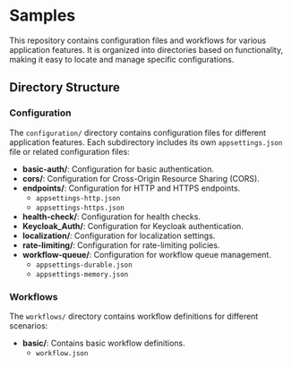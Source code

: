 # Samples

This repository contains configuration files and workflows for various application features. It is organized into directories based on functionality, making it easy to locate and manage specific configurations.

## Directory Structure

### Configuration
The `configuration/` directory contains configuration files for different application features. Each subdirectory includes its own `appsettings.json` file or related configuration files:

- **basic-auth/**: Configuration for basic authentication.
- **cors/**: Configuration for Cross-Origin Resource Sharing (CORS).
- **endpoints/**: Configuration for HTTP and HTTPS endpoints.
  - `appsettings-http.json`
  - `appsettings-https.json`
- **health-check/**: Configuration for health checks.
- **Keycloak_Auth/**: Configuration for Keycloak authentication.
- **localization/**: Configuration for localization settings.
- **rate-limiting/**: Configuration for rate-limiting policies.
- **workflow-queue/**: Configuration for workflow queue management.
  - `appsettings-durable.json`
  - `appsettings-memory.json`

### Workflows
The `workflows/` directory contains workflow definitions for different scenarios:

- **basic/**: Contains basic workflow definitions.
  - `workflow.json`